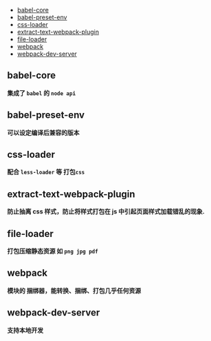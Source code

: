 <!-- # package-dev 描述 -->

- [babel-core](#babel-core)
- [babel-preset-env](#babel-preset-env)
- [css-loader](#css-loader)
- [extract-text-webpack-plugin](#extract-text-webpack-plugin)
- [file-loader](#file-loader)
- [webpack](#webpack)
- [webpack-dev-server](#webpack-dev-server)



## babel-core
**集成了 ```babel``` 的 ```node api```**

## babel-preset-env
**可以设定编译后兼容的版本**

##  css-loader
**配合 ```less-loader``` 等 打包```css```**

## extract-text-webpack-plugin
**防止抽离 css 样式，防止将样式打包在 js 中引起页面样式加载错乱的现象.**

## file-loader
**打包压缩静态资源 如 ```png jpg pdf```**

## webpack
**模块的 捆绑器，能转换、捆绑、打包几乎任何资源**

## webpack-dev-server
**支持本地开发**